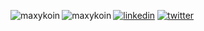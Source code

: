 <p><img align="left" src="https://github-readme-stats.vercel.app/api?username=maxykoin&show_icons=true&theme=merko&count_private=true&locale=en" alt="maxykoin" /></p>
<p><img align="left" src="https://github-readme-stats.vercel.app/api/top-langs/?username=maxykoin&layout=compact&theme=merko&count_private=true)](https://github.com/anuraghazra/github-readme-stats" alt="maxykoin" /></p>

[![linkedin](https://img.shields.io/badge/linkedin-0A66C2?style=for-the-badge&logo=linkedin&logoColor=white)](www.linkedin.com/in/nina-cunha-0a9a90235)
[![twitter](https://img.shields.io/badge/instagram-5B51D8?style=for-the-badge&logo=instagram&logoColor=white)](https://twitter.com/)
